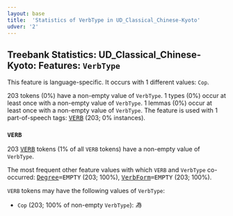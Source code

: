 ```yaml
---
layout: base
title:  'Statistics of VerbType in UD_Classical_Chinese-Kyoto'
udver: '2'
---
```


## Treebank Statistics: UD_Classical_Chinese-Kyoto: Features: `VerbType`

This feature is language-specific.
It occurs with 1 different values: `Cop`.

203 tokens (0%) have a non-empty value of `VerbType`.
1 types (0%) occur at least once with a non-empty value of `VerbType`.
1 lemmas (0%) occur at least once with a non-empty value of `VerbType`.
The feature is used with 1 part-of-speech tags: <tt><a href="lzh_kyoto-pos-VERB.html">VERB</a></tt> (203; 0% instances).

### `VERB`

203 <tt><a href="lzh_kyoto-pos-VERB.html">VERB</a></tt> tokens (1% of all `VERB` tokens) have a non-empty value of `VerbType`.

The most frequent other feature values with which `VERB` and `VerbType` co-occurred: <tt><a href="lzh_kyoto-feat-Degree.html">Degree</a></tt><tt>=EMPTY</tt> (203; 100%), <tt><a href="lzh_kyoto-feat-VerbForm.html">VerbForm</a></tt><tt>=EMPTY</tt> (203; 100%).

`VERB` tokens may have the following values of `VerbType`:

* `Cop` (203; 100% of non-empty `VerbType`): <em>為</em>

